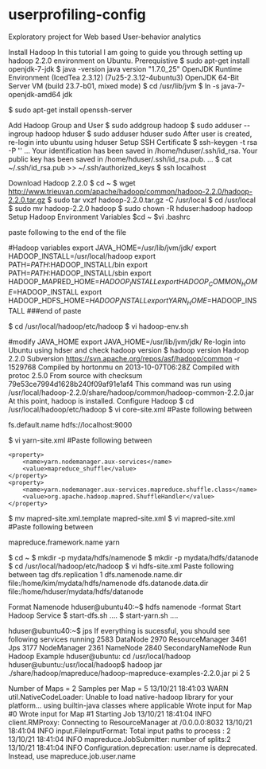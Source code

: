 userprofiling-config
====================

Exploratory project for Web based User-behavior analytics

Install Hadoop
In this tutorial I am going to guide you through setting up hadoop 2.2.0 environment on Ubuntu.
Prerequistive
$ sudo apt-get install openjdk-7-jdk
$ java -version
java version "1.7.0_25"
OpenJDK Runtime Environment (IcedTea 2.3.12) (7u25-2.3.12-4ubuntu3)
OpenJDK 64-Bit Server VM (build 23.7-b01, mixed mode)
$ cd /usr/lib/jvm
$ ln -s java-7-openjdk-amd64 jdk

$ sudo apt-get install openssh-server

Add Hadoop Group and User
$ sudo addgroup hadoop
$ sudo adduser --ingroup hadoop hduser
$ sudo adduser hduser sudo
After user is created, re-login into ubuntu using hduser
Setup SSH Certificate
$ ssh-keygen -t rsa -P ''
...
Your identification has been saved in /home/hduser/.ssh/id_rsa.
Your public key has been saved in /home/hduser/.ssh/id_rsa.pub.
...
$ cat ~/.ssh/id_rsa.pub >> ~/.ssh/authorized_keys
$ ssh localhost

Download Hadoop 2.2.0
$ cd ~
$ wget http://www.trieuvan.com/apache/hadoop/common/hadoop-2.2.0/hadoop-2.2.0.tar.gz
$ sudo tar vxzf hadoop-2.2.0.tar.gz -C /usr/local
$ cd /usr/local
$ sudo mv hadoop-2.2.0 hadoop
$ sudo chown -R hduser:hadoop hadoop
Setup Hadoop Environment Variables
$cd ~
$vi .bashrc

paste following to the end of the file 

#Hadoop variables
export JAVA_HOME=/usr/lib/jvm/jdk/
export HADOOP_INSTALL=/usr/local/hadoop
export PATH=$PATH:$HADOOP_INSTALL/bin
export PATH=$PATH:$HADOOP_INSTALL/sbin
export HADOOP_MAPRED_HOME=$HADOOP_INSTALL
export HADOOP_COMMON_HOME=$HADOOP_INSTALL
export HADOOP_HDFS_HOME=$HADOOP_INSTALL
export YARN_HOME=$HADOOP_INSTALL
###end of paste

$ cd /usr/local/hadoop/etc/hadoop
$ vi hadoop-env.sh

#modify JAVA_HOME
export JAVA_HOME=/usr/lib/jvm/jdk/
Re-login into Ubuntu using hdser and check hadoop version
$ hadoop version
Hadoop 2.2.0
Subversion https://svn.apache.org/repos/asf/hadoop/common -r 1529768
Compiled by hortonmu on 2013-10-07T06:28Z
Compiled with protoc 2.5.0
From source with checksum 79e53ce7994d1628b240f09af91e1af4
This command was run using /usr/local/hadoop-2.2.0/share/hadoop/common/hadoop-common-2.2.0.jar
At this point, hadoop is installed.
Configure Hadoop
$ cd /usr/local/hadoop/etc/hadoop
$ vi core-site.xml
#Paste following between <configuration>

<configuration>
    <property>
        <name>fs.default.name</name>
        <value>hdfs://localhost:9000</value>
    </property>
</configuration>


$ vi yarn-site.xml
#Paste following between <configuration>


<configuration>

<!-- Site specific YARN configuration properties -->

    <property>
        <name>yarn.nodemanager.aux-services</name>
        <value>mapreduce_shuffle</value>
    </property>
    <property>
        <name>yarn.nodemanager.aux-services.mapreduce.shuffle.class</name>
        <value>org.apache.hadoop.mapred.ShuffleHandler</value>
    </property>
</configuration>


$ mv mapred-site.xml.template mapred-site.xml
$ vi mapred-site.xml
#Paste following between <configuration>

<configuration>
  <property>
    <name>mapreduce.framework.name</name>
    <value>yarn</value>
  </property>
</configuration>


$ cd ~
$ mkdir -p mydata/hdfs/namenode
$ mkdir -p mydata/hdfs/datanode
$ cd /usr/local/hadoop/etc/hadoop
$ vi hdfs-site.xml
Paste following between <configuration> tag
<configuration>
<property>
    <name>dfs.replication</name>
    <value>1</value>
</property>
<property>
    <name>dfs.namenode.name.dir</name>
    <value>file:/home/kim/mydata/hdfs/namenode</value>
</property>
<property>
    <name>dfs.datanode.data.dir</name>
    <value>file:/home/hduser/mydata/hdfs/datanode</value>
</property>
</configuration>
 

Format Namenode
hduser@ubuntu40:~$ hdfs namenode -format
Start Hadoop Service
$ start-dfs.sh
....
$ start-yarn.sh
....

hduser@ubuntu40:~$ jps
If everything is sucessful, you should see following services running
2583 DataNode
2970 ResourceManager
3461 Jps
3177 NodeManager
2361 NameNode
2840 SecondaryNameNode
Run Hadoop Example
hduser@ubuntu: cd /usr/local/hadoop
hduser@ubuntu:/usr/local/hadoop$ hadoop jar ./share/hadoop/mapreduce/hadoop-mapreduce-examples-2.2.0.jar pi 2 5

Number of Maps  = 2
Samples per Map = 5
13/10/21 18:41:03 WARN util.NativeCodeLoader: Unable to load native-hadoop library for your platform... using builtin-java classes where applicable
Wrote input for Map #0
Wrote input for Map #1
Starting Job
13/10/21 18:41:04 INFO client.RMProxy: Connecting to ResourceManager at /0.0.0.0:8032
13/10/21 18:41:04 INFO input.FileInputFormat: Total input paths to process : 2
13/10/21 18:41:04 INFO mapreduce.JobSubmitter: number of splits:2
13/10/21 18:41:04 INFO Configuration.deprecation: user.name is deprecated. Instead, use mapreduce.job.user.name
